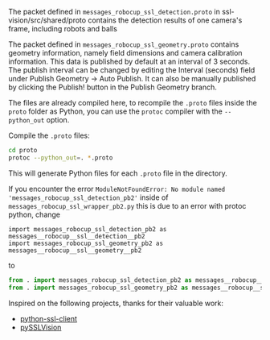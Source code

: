 
The packet defined in `messages_robocup_ssl_detection.proto` in ssl-vision/src/shared/proto contains the detection results of one camera's frame, including robots and balls

The packet defined in `messages_robocup_ssl_geometry.proto` contains geometry information, namely field dimensions and camera calibration information. This data is published by default at an interval of 3 seconds. The publish interval can be changed by editing the Interval (seconds) field under Publish Geometry -> Auto Publish. It can also be manually published by clicking the Publish! button in the Publish Geometry branch.

The files are already compiled here, to recompile the `.proto` files inside the `proto` folder as Python, you can use the `protoc` compiler with the `--python_out` option.

Compile the `.proto` files:

```sh
cd proto
protoc --python_out=. *.proto
```

This will generate Python files for each `.proto` file in the directory.

If you encounter the error `ModuleNotFoundError: No module named 'messages_robocup_ssl_detection_pb2'` inside of `messages_robocup_ssl_wrapper_pb2.py` this is due to an error with protoc python, change
```
import messages_robocup_ssl_detection_pb2 as messages__robocup__ssl__detection__pb2
import messages_robocup_ssl_geometry_pb2 as messages__robocup__ssl__geometry__pb2
```
to
```python
from . import messages_robocup_ssl_detection_pb2 as messages__robocup__ssl__detection__pb2
from . import messages_robocup_ssl_geometry_pb2 as messages__robocup__ssl__geometry__pb2
```

Inspired on the following projects, thanks for their valuable work:

- [python-ssl-client](https://github.com/Juniorlimaivd/python-ssl-client)
- [pySSLVision](https://github.com/project-neon/pySSLVision)